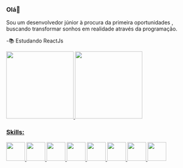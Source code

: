 ### Olá👋
<p>Sou um desenvolvedor júnior à procura da primeira oportunidades , buscando transformar sonhos em realidade através da programação.</p>

-📚 Estudando ReactJs

<div>
  <a href="https://beacons.ai/Diogo-Peixoto">
  <img height="180em" src="https://github-readme-stats.vercel.app/api?username=Diogo-Peixoto&show_icons=true&theme=tokyonight&include_all_commits=true&count_private=true"/>
  <img height="180em" src="https://github-readme-stats.vercel.app/api/top-langs/?username=Diogo-Peixoto&layout=compact&langs_count=16&theme=tokyonight"/>
</div>
  
  ### Skills:
  <div>
    <img style="height: 50px; width: 50px" src="https://user-images.githubusercontent.com/71359547/143244184-cad8237f-6911-4e4e-9962-3f44cf680afb.png">
    <img style="height: 50px; width: 50px" src="https://user-images.githubusercontent.com/71359547/143244257-cfdfb183-11c7-4d3b-b61d-c21dab8e867b.png">
    <img style="height: 50px; width: 50px;" src="https://user-images.githubusercontent.com/71359547/143244308-922ff602-8189-4439-bfeb-35e748d7e02e.png">
    <img style="height: 50px; width: 50px;" src="https://user-images.githubusercontent.com/71359547/143244487-e02bf195-c52b-45b6-b728-26230ae21337.png">
    <img style="height: 50px; width: 50px;" src="https://user-images.githubusercontent.com/71359547/143244521-8612335e-3ec8-445e-9f58-6d537d06d498.png">
    <img style="height: 50px; width: 50px;" src="https://user-images.githubusercontent.com/71359547/143244563-9398441f-5028-4787-bd1d-3346d66358fa.png">
    <img style="height: 50px; width: 50px;" src="https://user-images.githubusercontent.com/71359547/143244678-fec1eb25-a8ee-426f-8c48-5d23279ed263.png">
    <img style="height: 50px; width: 50px;" src="https://user-images.githubusercontent.com/71359547/143244721-e07ea7c1-7716-49d0-b252-06093a29a6d0.png">
    
  </div>
  





